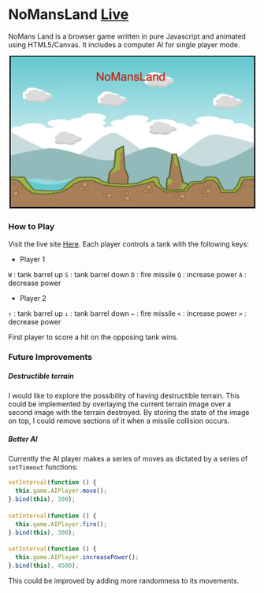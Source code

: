 # NoMansLand [Live](http://www.timothycallahan.io/NoMansLand)

  NoMans Land is a browser game written in pure Javascript and animated using
HTML5/Canvas. It includes a computer AI for single player mode.

![Screenshot](images/NoMansLand.png)

### How to Play

  Visit the live site [Here](http://www.timothycallahan.io/NoMansLand).
Each player controls a tank with the following keys:

* Player 1

`W` : tank barrel up
`S` : tank barrel down
`D` : fire missile
`Q` : increase power
`A` : decrease power

* Player 2

`↑` : tank barrel up
`↓` : tank barrel down
`←` : fire missile
`<` : increase power
`>` : decrease power

First player to score a hit on the opposing tank wins.

### Future Improvements

##### Destructible terrain
  I would like to explore the possibility of having destructible terrain.
This could be implemented by overlaying the current terrain image over a
second image with the terrain destroyed. By storing the state of the image on top,
I could remove sections of it when a missile collision occurs.

##### Better AI
  Currently the AI player makes a series of moves as dictated by a series
of `setTimeout` functions:
`````javascript
setInterval(function () {
  this.game.AIPlayer.move();
}.bind(this), 300);

setInterval(function () {
  this.game.AIPlayer.fire();
}.bind(this), 300);

setInterval(function () {
  this.game.AIPlayer.increasePower();
}.bind(this), 4500);
`````

This could be improved by adding more randomness to its movements.
